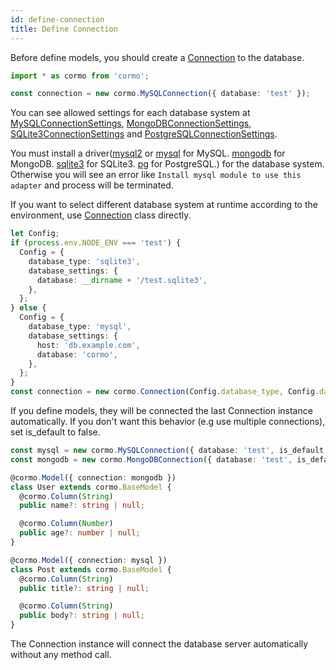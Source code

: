 ```yaml
---
id: define-connection
title: Define Connection
---
```


Before define models, you should create a [Connection](/cormo/api/cormo/classes/connection.html) to the database.

```typescript
import * as cormo from 'cormo';

const connection = new cormo.MySQLConnection({ database: 'test' });
```

You can see allowed settings for each database system at
[MySQLConnectionSettings](/cormo/api/cormo/interfaces/mysqlconnectionsettings.html), [MongoDBConnectionSettings](/cormo/api/cormo/interfaces/mongodbconnectionsettings.html), [SQLite3ConnectionSettings](/cormo/api/cormo/interfaces/sqlite3connectionsettings.html) and [PostgreSQLConnectionSettings](/cormo/api/cormo/interfaces/postgresqlconnectionsettings.html).

You must install a driver([mysql2](https://www.npmjs.com/package/mysql2) or [mysql](https://www.npmjs.com/package/mysql) for MySQL. [mongodb](https://www.npmjs.com/package/mongodb) for MongoDB. [sqlite3](https://www.npmjs.com/package/sqlite3) for SQLite3. [pg](https://www.npmjs.com/package/pg) for PostgreSQL.) for the database system. Otherwise you will see an error like `Install mysql module to use this adapter` and process will be terminated.

If you want to select different database system at runtime according to the environment, use [Connection](/cormo/api/cormo/classes/connection.html) class directly.

```typescript
let Config;
if (process.env.NODE_ENV === 'test') {
  Config = {
    database_type: 'sqlite3',
    database_settings: {
      database: __dirname + '/test.sqlite3',
    },
  };
} else {
  Config = {
    database_type: 'mysql',
    database_settings: {
      host: 'db.example.com',
      database: 'cormo',
    },
  };
}
const connection = new cormo.Connection(Config.database_type, Config.database_settings);
```

If you define models, they will be connected the last Connection instance automatically. If you don't want this behavior (e.g use multiple connections), set is_default to false.

```typescript
const mysql = new cormo.MySQLConnection({ database: 'test', is_default: false });
const mongodb = new cormo.MongoDBConnection({ database: 'test', is_default: false });

@cormo.Model({ connection: mongodb })
class User extends cormo.BaseModel {
  @cormo.Column(String)
  public name?: string | null;

  @cormo.Column(Number)
  public age?: number | null;
}

@cormo.Model({ connection: mysql })
class Post extends cormo.BaseModel {
  @cormo.Column(String)
  public title?: string | null;

  @cormo.Column(String)
  public body?: string | null;
}
```

The Connection instance will connect the database server automatically without any method call.
